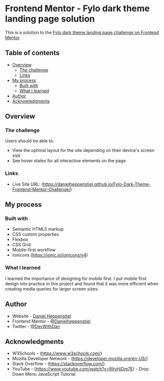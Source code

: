 # Frontend Mentor - Fylo dark theme landing page solution

This is a solution to the [Fylo dark theme landing page challenge on Frontend Mentor](https://www.frontendmentor.io/challenges/fylo-dark-theme-landing-page-5ca5f2d21e82137ec91a50fd).  

## Table of contents

- [Overview](#overview)
  - [The challenge](#the-challenge)
  - [Links](#links)
- [My process](#my-process)
  - [Built with](#built-with)
  - [What I learned](#what-i-learned)
- [Author](#author)
- [Acknowledgments](#acknowledgments)


## Overview

### The challenge

Users should be able to:

- View the optimal layout for the site depending on their device's screen size
- See hover states for all interactive elements on the page

### Links

- Live Site URL: (https://danielheppenstiel.github.io/Fylo-Dark-Theme-Frontend-Mentor-Challenge/)

## My process

### Built with

- Semantic HTML5 markup
- CSS custom properties
- Flexbox
- CSS Grid
- Mobile-first workflow
- Ionicons (https://ionic.io/ionicons/v4)

### What I learned

I learned the importance of designing for mobile first. I put mobile first design into practice in this project and found that it was more efficient when creating media queries for larger screen sizes.


## Author

- Website - [Daniel Heppenstiel](https://github.com/Danielheppenstiel)
- Frontend Mentor - [@Danielheppenstiel](https://www.frontendmentor.io/profile/Danielheppenstiel)
- Twitter - [@DevWithDan](https://twitter.com/DevWithDan)

## Acknowledgments

* W3Schools - (https://www.w3schools.com/)
* Mozilla Developer Network - (https://developer.mozilla.org/en-US/)
* Stack Overflow - (https://stackoverflow.com/)
* YouTube - (https://www.youtube.com/watch?v=flItyHiDm7E) - Drop Down Menu JavaScript Tutorial

